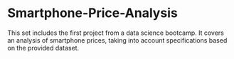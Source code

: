 # Smartphone-Price-Analysis
This set includes the first project from a data science bootcamp. It covers an analysis of smartphone prices, taking into account specifications based on the provided dataset.
